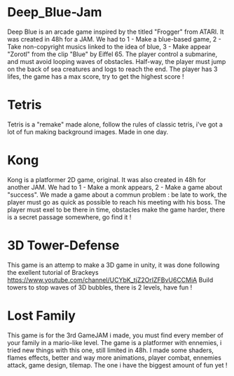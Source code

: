 # Deep_Blue-Jam
Deep Blue is an arcade game inspired by the titled "Frogger" from ATARI. It was created in 48h for a JAM.
We had to 1 - Make a blue-based game, 2 - Take non-copyright musics linked to the idea of blue, 3 - Make appear "Zorotl" from the clip "Blue" by Eiffel 65.
The player control a submarine, and must avoid looping waves of obstacles.
Half-way, the player must jump on the back of sea creatures and logs to reach the end.
The player has 3 lifes, the game has a max score, try to get the highest score ! 

# Tetris
Tetris is a "remake" made alone, follow the rules of classic tetris, i've got a lot of fun making background images. Made in one day.

# Kong
Kong is a platformer 2D game, original. It was also created in 48h for another JAM.
We had to 1 - Make a monk appears, 2 - Make a game about "success". 
We made a game about a commun problem : be late to work, the player must go as quick as possible to reach his meeting with his boss.
The player must exel to be there in time, obstacles make the game harder, there is a secret passage somewhere, go find it !

# 3D Tower-Defense
This game is an attemp to make a 3D game in unity, it was done following the exellent tutorial of Brackeys https://www.youtube.com/channel/UCYbK_tjZ2OrIZFBvU6CCMiA
Build towers to stop waves of 3D bubbles, there is 2 levels, have fun !

# Lost Family
This game is for the 3rd GameJAM i made, you must find every member of your family in a mario-like level. The game is a platformer with ennemies, i tried new things with this one, still limited in 48h. I made some shaders, flames effects, better and way more animations, player combat, ennemies attack, game design, tilemap. The one i have the biggest amount of fun yet !